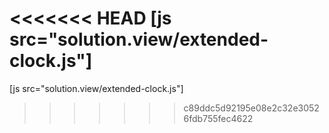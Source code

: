 <<<<<<< HEAD
[js src="solution.view/extended-clock.js"]
=======
[js src="solution.view/extended-clock.js"]
>>>>>>> c89ddc5d92195e08e2c32e30526fdb755fec4622
